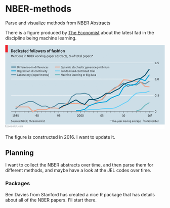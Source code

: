 # NBER-methods
Parse and visualize methods from NBER Abstracts

There is a figure produced by [The Economist](https://www.economist.com/finance-and-economics/2016/11/24/economists-are-prone-to-fads-and-the-latest-is-machine-learning) about the latest fad in the discipline being machine learning.

![](images/methods.png)

The figure is constructed in 2016. I want to update it.

## Planning

I want to collect the NBER abstracts over time, and then parse them for different methods, and maybe have a look at the JEL codes over time.

### Packages

Ben Davies from Stanford has created a nice R package that has details about all of the NBER papers. I'll start there.
